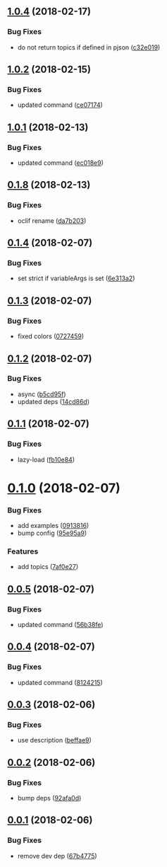 <a name="1.0.4"></a>
## [1.0.4](https://github.com/oclif/plugin-legacy/compare/db60a6ec3970f395c44ed0ceb4fa8c57a0e01660...v1.0.4) (2018-02-17)


### Bug Fixes

* do not return topics if defined in pjson ([c32e019](https://github.com/oclif/plugin-legacy/commit/c32e019))

<a name="1.0.2"></a>
## [1.0.2](https://github.com/oclif/plugin-legacy/compare/ec018e9922a8d7975ed3075209f2f1bd7303892d...v1.0.2) (2018-02-15)


### Bug Fixes

* updated command ([ce07174](https://github.com/oclif/plugin-legacy/commit/ce07174))

<a name="1.0.1"></a>
## [1.0.1](https://github.com/oclif/plugin-legacy/compare/v1.0.0...v1.0.1) (2018-02-13)


### Bug Fixes

* updated command ([ec018e9](https://github.com/oclif/plugin-legacy/commit/ec018e9))

<a name="0.1.8"></a>
## [0.1.8](https://github.com/oclif/plugin-legacy/compare/v0.1.7...v0.1.8) (2018-02-13)


### Bug Fixes

* oclif rename ([da7b203](https://github.com/oclif/plugin-legacy/commit/da7b203))

<a name="0.1.4"></a>
## [0.1.4](https://github.com/anycli/plugin-legacy/compare/07274598d280913590aedec2a57d6c7978813a9a...v0.1.4) (2018-02-07)


### Bug Fixes

* set strict if variableArgs is set ([6e313a2](https://github.com/anycli/plugin-legacy/commit/6e313a2))

<a name="0.1.3"></a>
## [0.1.3](https://github.com/anycli/plugin-legacy/compare/14cd86d327b1469555e45a2c607aabd8fc7754cb...v0.1.3) (2018-02-07)


### Bug Fixes

* fixed colors ([0727459](https://github.com/anycli/plugin-legacy/commit/0727459))

<a name="0.1.2"></a>
## [0.1.2](https://github.com/anycli/plugin-legacy/compare/fb10e8494f19a58d30f4c851beed0fe03b15ab32...v0.1.2) (2018-02-07)


### Bug Fixes

* async ([b5cd95f](https://github.com/anycli/plugin-legacy/commit/b5cd95f))
* updated deps ([14cd86d](https://github.com/anycli/plugin-legacy/commit/14cd86d))

<a name="0.1.1"></a>
## [0.1.1](https://github.com/anycli/plugin-legacy/compare/95e95a98efd5cc9126b202774ca1e3c6c90e10ce...v0.1.1) (2018-02-07)


### Bug Fixes

* lazy-load ([fb10e84](https://github.com/anycli/plugin-legacy/commit/fb10e84))

<a name="0.1.0"></a>
# [0.1.0](https://github.com/anycli/plugin-legacy/compare/56b38fe1cd7e65d9ace391872566582ccfb8dc60...v0.1.0) (2018-02-07)


### Bug Fixes

* add examples ([0913816](https://github.com/anycli/plugin-legacy/commit/0913816))
* bump config ([95e95a9](https://github.com/anycli/plugin-legacy/commit/95e95a9))


### Features

* add topics ([7af0e27](https://github.com/anycli/plugin-legacy/commit/7af0e27))

<a name="0.0.5"></a>
## [0.0.5](https://github.com/anycli/plugin-legacy/compare/81242158c71ddabbe955fa7b886399d3ab979c55...v0.0.5) (2018-02-07)


### Bug Fixes

* updated command ([56b38fe](https://github.com/anycli/plugin-legacy/commit/56b38fe))

<a name="0.0.4"></a>
## [0.0.4](https://github.com/anycli/plugin-legacy/compare/beffae9cc2602190cafc533efb4889d90fcc1e05...v0.0.4) (2018-02-07)


### Bug Fixes

* updated command ([8124215](https://github.com/anycli/plugin-legacy/commit/8124215))

<a name="0.0.3"></a>
## [0.0.3](https://github.com/anycli/plugin-legacy/compare/92afa0d591882047635a948792fef489ff1cbe4f...v0.0.3) (2018-02-06)


### Bug Fixes

* use description ([beffae9](https://github.com/anycli/plugin-legacy/commit/beffae9))

<a name="0.0.2"></a>
## [0.0.2](https://github.com/anycli/plugin-legacy/compare/67b47751b29ca6ddd8678057b1f1c91367ad4167...v0.0.2) (2018-02-06)


### Bug Fixes

* bump deps ([92afa0d](https://github.com/anycli/plugin-legacy/commit/92afa0d))

<a name="0.0.1"></a>
## [0.0.1](https://github.com/anycli/plugin-legacy/compare/6ab7259fbf0fde728990568b285bdb451c109b27...v0.0.1) (2018-02-06)


### Bug Fixes

* remove dev dep ([67b4775](https://github.com/anycli/plugin-legacy/commit/67b4775))
